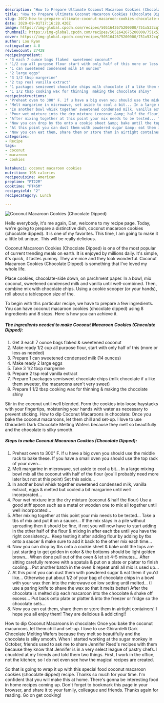 ```yaml
---
description: "How to Prepare Ultimate Coconut Macaroon Cookies (Chocolate Dipped)"
title: "How to Prepare Ultimate Coconut Macaroon Cookies (Chocolate Dipped)"
slug: 2072-how-to-prepare-ultimate-coconut-macaroon-cookies-chocolate-dipped
date: 2020-09-01T17:16:28.420Z
image: https://img-global.cpcdn.com/recipes/5051642675200000/751x532cq70/coconut-macaroon-cookies-chocolate-dipped-recipe-main-photo.jpg
thumbnail: https://img-global.cpcdn.com/recipes/5051642675200000/751x532cq70/coconut-macaroon-cookies-chocolate-dipped-recipe-main-photo.jpg
cover: https://img-global.cpcdn.com/recipes/5051642675200000/751x532cq70/coconut-macaroon-cookies-chocolate-dipped-recipe-main-photo.jpg
author: Lou Ryan
ratingvalue: 4.8
reviewcount: 27428
recipeingredient:
- "3 each 7 ounce bags flaked  sweetened coconut"
- "1/2 cup all purpose flour start with only half of this more or less as needed"
- "1 can sweetened condensed milk 14 ounces"
- "2 large eggs"
- "3 1/2 tbsp margerine"
- "2 tsp real vanilla extract"
- "1 packages semisweet chocolate chips milk chocolate if u like them sweeter the macaroons arent very sweet"
- "1 1/2 tbsp cooking wax for thinning  making the chocolate shiny"
recipeinstructions:
- "Preheat oven to 300° F. If u have a big oven you should use the middle rack to bake these. If you have a small oven you should use the top rack of your oven..."
- "Melt margarine in microwave, set aside to cool a bit... In a large mixing bowl mix all the coconut with half of the flour (you&#39;ll probably need more later but not at this point) Set this aside..."
- "In another bowl whisk together sweetened condensed milk, vanilla extract, eggs &amp; melted but cooled a bit margarine until well incorporated..."
- "Pour wet mixture into the dry mixture (coconut &amp; half the flour) Use a good stiff spoon such as a metal or wooden one to mix all together until well incorporated..."
- "After mixing together at this point your mix needs to be tested... Take a tbs of mix and put it on a saucer... If the mix stays in a pile without spreading then it should be fine, if not you will now have to start adding in the other half of the flour &amp; mixing in after each tbs until you have the right consistency... Keep testing it after adding flour by adding by tbs onto a saucer &amp; make sure to add it back to the other mix each time..."
- "Now you can drop by tbs onto a cookie sheet &amp; bake until the tops are just starting to get golden in color &amp; the bottoms should be light golden brown... When done pull out of the oven &amp; let sit 4-5 minutes... After sitting carefully remove with a spatula &amp; put on a plate or platter to finish cooling... Put another batch in the oven &amp; repeat until all mix is used up..."
- "At this point you can dust them with powdered sugar &amp; eat them if you&#39;d like... Otherwise put about 1/2 of your bag of chocolate chips in a bowl with your wax then into the microwave on low setting until melted... (I use a paring knife to shave the wax so that it melts better) After the chocolate is melted dip each macaroon into the chocolate &amp; shake off excess... Put back onto plate or platter &amp; into the freezer or fridge so the chocolate sets..."
- "Now you can eat them, share them or store them in airtight containers! I hope you all enjoy them! They are delicious &amp; addicting!!"
categories:
- Recipe
tags:
- coconut
- macaroon
- cookies

katakunci: coconut macaroon cookies 
nutrition: 198 calories
recipecuisine: American
preptime: "PT22M"
cooktime: "PT45M"
recipeyield: "2"
recipecategory: Lunch

---
```



![Coconut Macaroon Cookies (Chocolate Dipped)](https://img-global.cpcdn.com/recipes/5051642675200000/751x532cq70/coconut-macaroon-cookies-chocolate-dipped-recipe-main-photo.jpg)

Hello everybody, it's me again, Dan, welcome to my recipe page. Today, we're going to prepare a distinctive dish, coconut macaroon cookies (chocolate dipped). It is one of my favorites. This time, I am going to make it a little bit unique. This will be really delicious.

Coconut Macaroon Cookies (Chocolate Dipped) is one of the most popular of current trending meals on earth. It is enjoyed by millions daily. It's simple, it's quick, it tastes yummy. They are nice and they look wonderful. Coconut Macaroon Cookies (Chocolate Dipped) is something that I've loved my whole life.

Place cookies, chocolate-side down, on parchment paper. In a bowl, mix coconut, sweetened condensed milk and vanilla until well-combined. Then, combine mix with chocolate chips. Using a cookie scooper (or your hands), roll about a tablespoon size of the.


To begin with this particular recipe, we have to prepare a few ingredients. You can have coconut macaroon cookies (chocolate dipped) using 8 ingredients and 8 steps. Here is how you can achieve it.

<!--inarticleads1-->

##### The ingredients needed to make Coconut Macaroon Cookies (Chocolate Dipped):

1. Get 3 each 7 ounce bags flaked &amp; sweetened coconut
1. Make ready 1/2 cup all purpose flour, start with only half of this (more or less as needed)
1. Prepare 1 can sweetened condensed milk (14 ounces)
1. Make ready 2 large eggs
1. Take 3 1/2 tbsp margerine
1. Prepare 2 tsp real vanilla extract
1. Prepare 1 packages semisweet chocolate chips (milk chocolate if u like them sweeter, the macaroons aren&#39;t very sweet)
1. Prepare 1 1/2 tbsp cooking wax for thinning &amp; making the chocolate shiny


Stir in the coconut until well blended. Form the cookies into loose haystacks with your fingertips, moistening your hands with water as necessary to prevent sticking. How to dip Coconut Macaroons in chocolate: Once you bake the coconut macaroons, let them chill and set-up. I love to use Ghirardelli Dark Chocolate Melting Wafers because they melt so beautifully and the chocolate is silky smooth. 

<!--inarticleads2-->

##### Steps to make Coconut Macaroon Cookies (Chocolate Dipped):

1. Preheat oven to 300° F. If u have a big oven you should use the middle rack to bake these. If you have a small oven you should use the top rack of your oven...
1. Melt margarine in microwave, set aside to cool a bit... In a large mixing bowl mix all the coconut with half of the flour (you&#39;ll probably need more later but not at this point) Set this aside...
1. In another bowl whisk together sweetened condensed milk, vanilla extract, eggs &amp; melted but cooled a bit margarine until well incorporated...
1. Pour wet mixture into the dry mixture (coconut &amp; half the flour) Use a good stiff spoon such as a metal or wooden one to mix all together until well incorporated...
1. After mixing together at this point your mix needs to be tested... Take a tbs of mix and put it on a saucer... If the mix stays in a pile without spreading then it should be fine, if not you will now have to start adding in the other half of the flour &amp; mixing in after each tbs until you have the right consistency... Keep testing it after adding flour by adding by tbs onto a saucer &amp; make sure to add it back to the other mix each time...
1. Now you can drop by tbs onto a cookie sheet &amp; bake until the tops are just starting to get golden in color &amp; the bottoms should be light golden brown... When done pull out of the oven &amp; let sit 4-5 minutes... After sitting carefully remove with a spatula &amp; put on a plate or platter to finish cooling... Put another batch in the oven &amp; repeat until all mix is used up...
1. At this point you can dust them with powdered sugar &amp; eat them if you&#39;d like... Otherwise put about 1/2 of your bag of chocolate chips in a bowl with your wax then into the microwave on low setting until melted... (I use a paring knife to shave the wax so that it melts better) After the chocolate is melted dip each macaroon into the chocolate &amp; shake off excess... Put back onto plate or platter &amp; into the freezer or fridge so the chocolate sets...
1. Now you can eat them, share them or store them in airtight containers! I hope you all enjoy them! They are delicious &amp; addicting!!


How to dip Coconut Macaroons in chocolate: Once you bake the coconut macaroons, let them chill and set-up. I love to use Ghirardelli Dark Chocolate Melting Wafers because they melt so beautifully and the chocolate is silky smooth. When I started working at the sugar monkey in October, friends used to ask me to share Jennifer Reed&#39;s recipes with them because they know that Jennifer is in a very select league of pastry chefs. I chuckled at my friends and told them two things. First, I work in the office, not the kitchen; so I do not even see how the magical recipes are created. 

So that is going to wrap it up with this special food coconut macaroon cookies (chocolate dipped) recipe. Thanks so much for your time. I'm confident that you will make this at home. There's gonna be interesting food in home recipes coming up. Don't forget to bookmark this page in your browser, and share it to your family, colleague and friends. Thanks again for reading. Go on get cooking!
